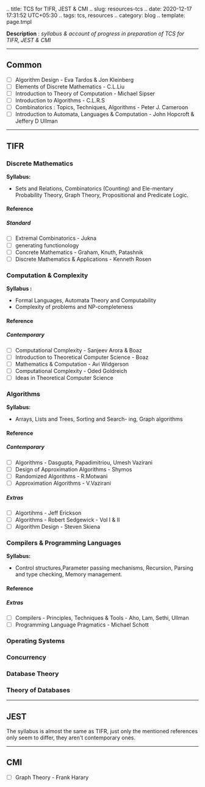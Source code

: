 .. title: TCS for TIFR, JEST & CMI
.. slug: resources-tcs
.. date: 2020-12-17 17:31:52 UTC+05:30
.. tags: tcs, resources
.. category: blog
.. template: page.tmpl

**Description** : *syllabus & account of progress in preparation of TCS for TIFR, JEST & CMI*

***
<!-- TEASER_END -->

## Common

- [ ] Algorithm Design - Eva Tardos & Jon Kleinberg
- [ ] Elements of Discrete Mathematics - C.L.Liu
- [ ] Introduction to Theory of Computation - Michael Sipser
- [ ] Introduction to Algorithms - C.L.R.S
- [ ] Combinatorics : Topics, Techniques, Algorithms - Peter J. Cameroon 
- [ ] Introduction to Automata, Languages & Computation - John Hopcroft & Jeffery D Ullman

---

## TIFR

### Discrete Mathematics
**Syllabus:** 
- Sets and Relations, Combinatorics (Counting) and Ele-mentary Probability Theory, Graph Theory, Propositional and Predicate Logic.

#### Reference
##### Standard 
- [ ] Extremal Combinatorics - Jukna
- [ ] generating functionology
- [ ] Concrete Mathematics - Graham, Knuth, Patashnik
- [ ] Discrete Mathematics & Applications - Kenneth Rosen

### Computation & Complexity
**Syllabus :** 
- Formal Languages, Automata Theory and Computability
- Complexity of problems and NP-completeness

#### Reference
##### Contemporary
- [ ] Computational Complexity - Sanjeev Arora & Boaz
- [ ] Introduction to Theoretical Computer Science - Boaz
- [ ] Mathematics & Computation - Avi Widgerson
- [ ] Computational Complexity - Oded Goldreich
- [ ] Ideas in Theoretical Computer Science

### Algorithms
**Syllabus:** 
- Arrays, Lists and Trees, Sorting and Search-
  ing, Graph algorithms

#### Reference
##### Contemporary
- [ ] Algorithms - Dasgupta, Papadimitriou, Umesh Vazirani
- [ ] Design of Approximation Algorithms - Shymos
- [ ] Randomized Algorithms - R.Motwani
- [ ] Approximation Algorithms - V.Vazirani

##### Extras
- [ ] Algortihms - Jeff Erickson
- [ ] Algorithms - Robert Sedgewick - Vol I & II
- [ ] Algorithm Design - Steven Skiena 

### Compilers & Programming Languages
**Syllabus:** 
- Control structures,Parameter passing mechanisms, Recursion, Parsing and type checking, Memory
  management.

#### Reference
##### Extras
- [ ] Compilers - Principles, Techniques & Tools - Aho, Lam, Sethi, Ullman
- [ ] Programming Language Pragmatics - Michael Schott

### Operating Systems
### Concurrency
### Database Theory
### Theory of Databases

---

## JEST

The syllabus is almost the same as TIFR, just only the mentioned references only seem to differ, they aren't contemporary ones. 

---

## CMI
- [ ] Graph Theory - Frank Harary

